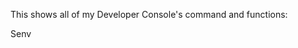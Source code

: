 This shows all of my Developer Console's command and functions:



Senv <Script path>
	
Returns the script's table. Example: Senv game.Players.LocalPlayer.PlayerScripts.ChatScript

-------------------------
  
 getreg <Script Path>
	
Gets all the registrys for the <Script Path> and copies it to your clipboard
	
-------------------------
  
  write getreg <Script Path> <String>
	
Gets all the registrys for the <Script Path> and writes it Example: write getreg game.Workspace.Script reg.txt
	
-------------------------
	
dump upvalues copy

Gets all the game's upvalues and copies it to your clipboard

-------------------------

dump upvalues write <string>
	
Gets all the game's upvalues and writes it
	
-------------------------
	
dump registry copy

Gets the game's registry n copies it to your clipboard

-------------------------

dump registry write <string>
	
Gets the game's registry and writes it

-------------------------
	
Other commands:

-------------------------

walkspeed <int>
	
Changes your walkspeed to the value
	
-------------------------
	
jumppower <int>
	
Changes your Jumppower to the value

-------------------------
	
hipheight <int> 
	
Changes your hipheight to the value

-------------------------
	
block head

Changes your head into a block mesh

-------------------------

faceless

Deletes your face

-------------------------

creeper

Turns your body into a creeper shape

-------------------------

headless

Removes your head

-------------------------


cut body

Your body literally gets cut in half 

-- better with r15

-------------------------

naked

Removes your clothes

-------------------------

grab hair

Turns your hair into a tool

-------------------------

block hat

Turns your hat into a block

-------------------------

orb

Creates a spinning object around you

-- requires hat

-------------------------

fling <Player>
	
Flings the player

-------------------------

savepos

Saves your position

-------------------------

loadpos

Teleports you to your savepos

-------------------------

chat logger

Loads medusa's custom chatlogger

-------------------------

generate pos script

Generates a teleport script with your current pos to your clipboard

-------------------------

tool morph

Turns you into the tool your holding

-------------------------


-- everything is fe
